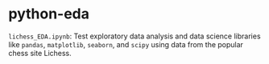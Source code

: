 # python-eda

`lichess_EDA.ipynb`: Test exploratory data analysis and data science libraries like `pandas`, `matplotlib`, `seaborn`, and `scipy` using data from the popular chess site Lichess.
